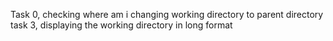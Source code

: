 Task 0, checking where am i
changing working directory to parent directory 
task 3, displaying the working directory in long format
